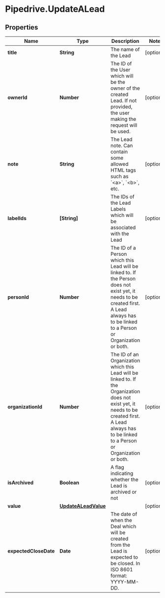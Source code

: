 # Pipedrive.UpdateALead

## Properties

Name | Type | Description | Notes
------------ | ------------- | ------------- | -------------
**title** | **String** | The name of the Lead | [optional] 
**ownerId** | **Number** | The ID of the User which will be the owner of the created Lead. If not provided, the user making the request will be used. | [optional] 
**note** | **String** | The Lead note. Can contain some allowed HTML tags such as &#x60;&lt;a&gt;&#x60;, &#x60;&lt;b&gt;&#x60;, etc. | [optional] 
**labelIds** | **[String]** | The IDs of the Lead Labels which will be associated with the Lead | [optional] 
**personId** | **Number** | The ID of a Person which this Lead will be linked to. If the Person does not exist yet, it needs to be created first. A Lead always has to be linked to a Person or Organization or both.  | [optional] 
**organizationId** | **Number** | The ID of an Organization which this Lead will be linked to. If the Organization does not exist yet, it needs to be created first. A Lead always has to be linked to a Person or Organization or both.  | [optional] 
**isArchived** | **Boolean** | A flag indicating whether the Lead is archived or not | [optional] 
**value** | [**UpdateALeadValue**](UpdateALeadValue.md) |  | [optional] 
**expectedCloseDate** | **Date** | The date of when the Deal which will be created from the Lead is expected to be closed. In ISO 8601 format: YYYY-MM-DD. | [optional] 


